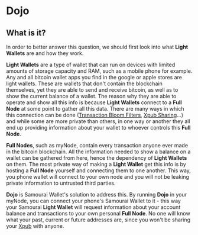 # Dojo
## What is it?
In order to better answer this question, we should first look into what **Light Wallets** are and how they work.

**Light Wallets** are a type of wallet that can run on devices with limited amounts of storage capacity and RAM, such as a mobile phone for example. Any and all bitcoin wallet apps you find in the google or apple stores are light wallets. These are wallets that don't contain the blockchain themselves, yet they are able to send and receive bitcoin, as well as to show the current balance of a wallet. The reason why they are able to operate and show all this info is because **Light Wallets**  connect to a **Full Node** at some point to gather all this data. There are many ways in which this connection can be done ([Transaction Bloom Filters](https://bitcoinops.org/en/topics/transaction-bloom-filtering/), [Xpub Sharing](https://support.cryptfolio.com/i227-is-there-a-risk-when-sharing-xpub-keys)...) and while some are more private than others, in one way or another they all end up providing information about your wallet to whoever controls this **Full Node**.  

**Full Nodes**, such as myNode, contain every transaction anyone ever made in the bitcoin blockchain. All the information needed to show a balance on a wallet can be gathered from here, hence the dependency of **Light Wallets** on them. The most private way of making a **Light Wallet** get this info is by hosting a **Full Node** yourself and connecting them to one another. This way, you phone wallet will connect to your own node and you will not be leaking private information to untrusted third parties.

**Dojo** is Samourai Wallet's solution to address this. By running **Dojo** in your myNode, you can connect your phone's Samourai Wallet to it - this way your Samourai **Light Wallet** will request information about your account balance and transactions to your own personal **Full Node**. No one will know what your past, current or future addresses are, since you won't be sharing your [Xpub](https://support.samourai.io/article/49-xpub-s-ypub-s-zpub-s) with anyone.
